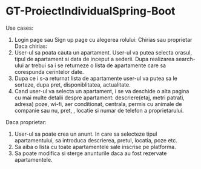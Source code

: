 # GT-ProiectIndividualSpring-Boot

Use cases:

1. Login page sau Sign up page cu alegerea rolului: Chirias sau proprietar
Daca chirias:
2. User-ul sa poata cauta un apartament. User-ul va putea selecta orasul, tipul de apartament si data de inceput a sederii. Dupa realizarea search-ului ar trebui sa i se returneze o lista de apartamente care sa corespunda cerintelor date.
3. Dupa ce i s-a returnat lista de apartamente user-ul va putea sa le sorteze, dupa pret, disponiblitatea, actualitate.
4. Cand user-ul va selecta un apartament, i se va deschide o alta pagina cu mai multe detalii despre apartament: descriere(etaj, metri patrati, adresa) poze, wi-fi, aer conditionat, centrala, permis cu animale de companie sau nu, pret, , locatie si numar de telefon a proprietarului. 

Daca proprietar:
1. User-ul sa poate crea un anunt. In care sa selecteze tipul apartamentului, sa introduca descrierea, pretul, locatia, poze etc. 
2. Sa aiba o lista cu toate apartamentele sale inscrise pe platforma. 
3. Sa poate modifica si sterge anunturile daca au fost rezervate apartamentele.
